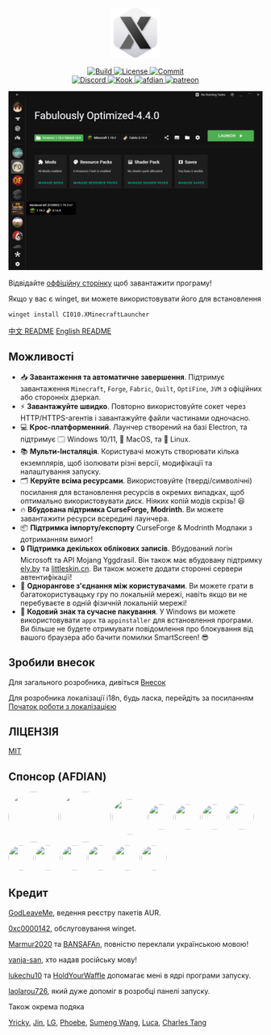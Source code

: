 <p align="center">
  <a href="https://xmcl.app" target="_blank">
    <img alt="Logo" width="100" src="xmcl-electron-app/icons/dark@256x256.png">
  </a>
</p>

<p align="center">
  <a href="https://github.com/Voxelum/x-minecraft-launcher">
    <img src="https://github.com/Voxelum/x-minecraft-launcher/workflows/Build/badge.svg" alt="Build">
  </a>
  <a href="https://github.com/Voxelum/x-minecraft-launcher/blob/master/LICENSE">
    <img src="https://img.shields.io/npm/l/@xmcl/core.svg" alt="License">
  </a>
  <a href="https://conventionalcommits.org">
    <img src="https://img.shields.io/badge/Conventional%20Commits-1.0.0-yellow.svg" alt="Commit">
  </a>
  <br>
  <a href="https://discord.gg/W5XVwYY7GQ">
    <img src="https://discord.com/api/guilds/405213567118213121/widget.png" alt="Discord">
  </a>
  <a href="https://kook.top/gqjSHh">
    <img src="https://img.shields.io/endpoint?url=https://api.xmcl.app/kook-badge" alt="Kook">
  </a>
  <a href="https://afdian.net/@ci010">
    <img src="https://img.shields.io/endpoint?url=https://api.xmcl.app/afdian-badge" alt="afdian">
  </a>
  <a href="https://patreon.com/xmcl">
    <img src="https://img.shields.io/endpoint.svg?url=https%3A%2F%2Fshieldsio-patreon.vercel.app%2Fapi%3Fusername%3Dxmcl%26type%3Dpledges" alt="patreon">
  </a>
</p>

![home](assets/home.png)

Відвідайте [оффіційну сторінку](https://xmcl.app) щоб завантажити програму!

Якщо у вас є winget, ви можете використовувати його для встановлення

```bash
winget install CI010.XMinecraftLauncher
```

[中文 README](README.zh.md) [English README](README.md)

## Можливості

- 📥 **Завантаження та автоматичне завершення**. Підтримує завантаження `Minecraft`, `Forge`, `Fabric`, `Quilt`, `OptiFine`, `JVM` з офіційних або сторонніх дзеркал.
- ⚡️ **Завантажуйте швидко**. Повторно використовуйте сокет через HTTP/HTTPS-агентів і завантажуйте файли частинами одночасно.
- 💻 **Крос-платформенний**. Лаунчер створений на базі Electron, та підтримує 🗔 Windows 10/11, 🍎 MacOS, та 🐧 Linux.
- 📚 **Мульти-Інсталяція**. Користувачі можуть створювати кілька екземплярів, щоб ізолювати різні версії, модифікації та налаштування запуску.
- 🗂 **Керуйте всіма ресурсами**. Використовуйте (тверді/символічні) посилання для встановлення ресурсів в окремих випадках, щоб оптимально використовувати диск. Ніяких копій модів скрізь! 😆
- 🔥 **Вбудована підтримка CurseForge, Modrinth**. Ви можете завантажити ресурси всередині лаунчера.
- 📦 **Підтримка імпорту/експорту** CurseForge & Modrinth Модпаки з дотриманням вимог!
- 🔒 **Підтримка декількох облікових записів**. Вбудований логін Microsoft та API Mojang Yggdrasil. Він також має вбудовану підтримку [ely.by](https://ely.by/) та [littleskin.cn](https://littleskin.cn). Ви також можете додати сторонні сервери автентифікації!
- 🔗 **Однорангове з'єднання між користувачами**. Ви можете грати в багатокористувацьку гру по локальній мережі, навіть якщо ви не перебуваєте в одній фізичній локальній мережі!
- 🔑 **Кодовий знак та сучасне пакування**. У Windows ви можете використовувати `appx` та `appinstaller` для встановлення програми. Ви більше не будете отримувати повідомлення про блокування від вашого браузера або бачити помилки SmartScreen! 😎

## Зробили внесок

Для загального розробника, дивіться [Внесок](./CONTRIBUTING.md)

Для розробника локалізації i18n, будь ласка, перейдіть за посиланням [Початок роботи з локалізацією](./CONTRIBUTING.i18n.md)

## ЛІЦЕНЗІЯ

[MIT](LICENSE)

## Спонсор (AFDIAN)

<!-- afdian-start -->
<div style="display: flex; align-items: center; justify-items:center; gap: 0.2em; flex-wrap: wrap;">
<a title="爱发电用户_9d663: ￥390.00" href="https://afdian.net/u/9d663ec6fb6711ec9ace52540025c377"> <img width="100" height="100" style="border-radius: 100%" src="https://pic1.afdiancdn.com/default/avatar/avatar-purple.png?imageView2/1/"> </a>
<a title="爱发电用户_19e29: ￥300.00" href="https://afdian.net/u/19e292c21a1d11ee929a52540025c377"> <img width="100" height="100" style="border-radius: 100%" src="https://pic1.afdiancdn.com/default/avatar/avatar-purple.png?imageView2/1/"> </a>
<a title="ahdg: ￥180.00" href="https://afdian.net/u/dd9058ce20df11eba5c052540025c377"> <img width="70" height="70" style="border-radius: 100%" src="https://pic1.afdiancdn.com/user/dd9058ce20df11eba5c052540025c377/avatar/0c776e6de1b1027e951c6d94919eb781_w1280_h1024_s364.jpg"> </a>
<a title="Kandk: ￥30.00" href="https://afdian.net/u/404b86a078e111ecab3652540025c377"> <img width="50" height="50" style="border-radius: 100%" src="https://pic1.afdiancdn.com/user/404b86a078e111ecab3652540025c377/avatar/dfa3e35a696d8d8af5425dd400d68a8d_w607_h527_s432.png"> </a>
<a title="白雨 楠: ￥30.00" href="https://afdian.net/u/7f6ad7161b3e11eb8d0e52540025c377"> <img width="50" height="50" style="border-radius: 100%" src="https://pic1.afdiancdn.com/user/7f6ad7161b3e11eb8d0e52540025c377/avatar/1fa3b75648a15aea8da202c6108d659b_w1153_h1153_s319.jpeg"> </a>
<a title="圣剑: ￥30.00" href="https://afdian.net/u/ef50bc78b3d911ecb85352540025c377"> <img width="50" height="50" style="border-radius: 100%" src="https://pic1.afdiancdn.com/user/user_upload_osl/8a1c4eb2e580b4b8b463ceb2114b6381_w132_h132_s3.jpeg"> </a>
<a title="同谋者: ￥30.00" href="https://afdian.net/u/7c3c65dc004a11eb9a6052540025c377"> <img width="50" height="50" style="border-radius: 100%" src="https://pic1.afdiancdn.com/default/avatar/avatar-blue.png"> </a>
<a title="染川瞳: ￥5.00" href="https://afdian.net/u/89b1218c86e011eaa4d152540025c377"> <img width="50" height="50" style="border-radius: 100%" src="https://pic1.afdiancdn.com/user/89b1218c86e011eaa4d152540025c377/avatar/9bf08f81d231f3054c98f9e5c1c8ce40_w640_h640_s57.jpg"> </a>
<a title="爱发电用户_CvQb: ￥5.00" href="https://afdian.net/u/177bea3cf47211ec990352540025c377"> <img width="50" height="50" style="border-radius: 100%" src="https://pic1.afdiancdn.com/default/avatar/avatar-purple.png"> </a>
<a title="水合: ￥5.00" href="https://afdian.net/u/039508f2b17d11ebad1052540025c377"> <img width="50" height="50" style="border-radius: 100%" src="https://pic1.afdiancdn.com/default/avatar/avatar-orange.png"> </a>
<a title="爱发电用户_0c5c8: ￥5.00" href="https://afdian.net/u/0c5c865e08ee11ecba1352540025c377"> <img width="50" height="50" style="border-radius: 100%" src="https://pic1.afdiancdn.com/default/avatar/avatar-purple.png?imageView2/1/"> </a>
<a title="DIO: ￥5.00" href="https://afdian.net/u/7ac297b4722211eab4a752540025c377"> <img width="50" height="50" style="border-radius: 100%" src="https://pic1.afdiancdn.com/default/avatar/avatar-purple.png"> </a>
<a title="爱发电用户_DJpu: ￥5.00" href="https://afdian.net/u/8c23a236cf7311ec9c3452540025c377"> <img width="50" height="50" style="border-radius: 100%" src="https://pic1.afdiancdn.com/default/avatar/avatar-purple.png"> </a>
</div>
<!-- afdian-end -->

## Кредит

[GodLeaveMe](https://github.com/GodLeaveMe), ведення реєстру пакетів AUR.

[0xc0000142](https://github.com/0xc0000142), обслуговування winget.

[Marmur2020](https://github.com/Marmur2020) та [BANSAFAn](https://github.com/BANSAFAn), повністю переклали українською мовою!

[vanja-san](https://github.com/vanja-san), хто надав російську мову!

[lukechu10](https://github.com/lukechu10) та [HoldYourWaffle](https://github.com/HoldYourWaffle) допомагає мені в ядрі програми запуску.

[laolarou726](https://github.com/laolarou726), який дуже допоміг в розробці панелі запуску.

Також окрема подяка

[Yricky](https://github.com/Yricky), [Jin](https://github.com/Indexyz), [LG](https://github.com/LasmGratel), [Phoebe](https://github.com/PhoebezZ), [Sumeng Wang](https://github.com/darkkingwsm), [Luca](https://github.com/LucaIsGenius), [Charles Tang](https://github.com/CharlesQT)
